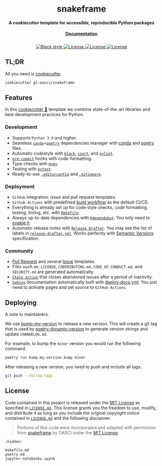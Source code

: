 <h1 align="center">snakeframe</h1>

<h4 align="center">A cookiecutter template for accessible, reproducible Python packages</h4>

<h4 align="center" style="padding-bottom: 0.5em;"><a href="https://snakeframe.oasci.org">Documentation</a></h4>

<p align="center">
  <a href="https://github.com/psf/black" target="_blank">
    <img src="https://img.shields.io/badge/code%20style-black-000000.svg" alt="Black style">
  </a>
  <a href="https://github.com/oasci/snakeframe/blob/main/.pre-commit-config.yaml" target="_blank">
    <img src="https://img.shields.io/badge/pre--commit-enabled-brightgreen?logo=pre-commit&logoColor=white" alt="License">
  </a>
  <a href="https://github.com/oasci/snakeframe/releases" target="_blank">
    <img src="https://img.shields.io/badge/%20%20%F0%9F%93%A6%F0%9F%9A%80-semantic--versions-e10079.svg" alt="License">
  </a>
  <a href="https://github.com/oasci/snakeframe/blob/main/LICENSE.md" target="_blank">
    <img src="https://img.shields.io/github/license/oasci/snakeframe" alt="License">
  </a>
</p>

## TL;DR

All you need is [cookiecutter][cookiecutter].

```bash
cookiecutter gl:oasci/snakeframe
```

## Features

In this [cookiecutter 🍪][cookiecutter] template we combine state-of-the-art libraries and best development practices for Python.

### Development

-   Supports `Python 3.9` and higher.
-   Seamless [`conda`][conda]+[`poetry`][poetry] dependencies manager with [conda][conda-lock] and [poetry][poetry-lock] files.
-   Automatic codestyle with [`black`][black], [`isort`][isort], and [`pylint`][pylint].
-   [`pre-commit`][pre-commit] hooks with code-formatting.
-   Type checks with [`mypy`][mypy].
-   Testing with [`pytest`][pytest].
-   Ready-to-use [`.editorconfig`][.editorconfig] and [`.gitignore`][.gitignore].

### Deployment

-   `GitHub` integration: issue and pull request templates.
-   `Github Actions` with predefined [build workflow][build.yml] as the default CI/CD.
-   Everything is already set up for code style checks, code formatting, testing, linting, etc. with [`Makefile`][makefile].
-   Always up-to-date dependencies with [`@dependabot`][dependabot].
    You only need to [enable it][dependabot-configure].
-   Automatic release notes with [`Release Drafter`][release drafter].
    You may see the list of labels in [`release-drafter.yml`][release-drafter.yml].
    Works perfectly with [Semantic Versions][semver] specification.

### Community

-   [Pull Request][pr-template] and several [Issue][issue-template] templates.
-   Files such as: `LICENSE`, `CONTRIBUTING.md`, `CODE_OF_CONDUCT.md`, and `SECURITY.md` are generated automatically.
-   [`Stale action`][stale action] that closes abandoned issues after a period of inactivity.
-   [`Sphinx`][sphinx] documentation automatically built with [deploy-docs.yml][docs.yml].
    You just need to activate pages and set source to `GitHub Actions`.

## Deploying

A note to maintainers.

We use [bump-my-version](https://github.com/callowayproject/bump-my-version) to release a new version.
This will create a git tag that is used by [poetry-dynamic-version](https://github.com/mtkennerly/poetry-dynamic-versioning) to generate version strings and update `CHANGELOG.md`.

For example, to bump the `minor` version you would run the following command.

```bash
poetry run bump-my-version bump minor
```

After releasing a new version, you need to push and include all tags.

```bash
git push --follow-tags
```

## License

Code contained in this project is released under the [MIT License](https://spdx.org/licenses/MIT.html) as specified in [`LICENSE.md`][snakeframe-license].
This license grants you the freedom to use, modify, and distribute it as long as you include the original copyright notice contained in [`LICENSE.md`][snakeframe-license] and the following disclaimer.

> Portions of this code were incorporated and adapted with permission from [snakeframe](https://github.com/oasci/snakeframe) by OASCI under the [MIT License](https://github.com/oasci/snakeframe/blob/main/LICENSE.md).

[snakeframe]: https://github.com/oasci/snakeframe
[snakeframe-license]: https://github.com/oasci/snakeframe/blob/main/LICENSE.md
[cookiecutter]: https://github.com/cookiecutter/cookiecutter
[pyproject.toml]: https://github.com/oasci/snakeframe/blob/main/%7B%7B%20cookiecutter.project_name%20%7D%7D/pyproject.toml
[poetry]: https://python-poetry.org/
[conda]: https://conda.org/
[conda-lock]: https://conda.github.io/conda-lock/
[poetry-lock]: https://python-poetry.org/docs/basic-usage/#installing-dependencies
[black]: https://github.com/psf/black
[isort]: https://github.com/PyCQA/isort
[pylint]: https://github.com/pylint-dev/pylint
[pre-commit]: https://github.com/pre-commit/pre-commit
[mypy]: https://github.com/python/mypy
[pytest]: https://docs.pytest.org/en/7.4.x/
[.editorconfig]: https://github.com/oasci/snakeframe/blob/main/%7B%7B%20cookiecutter.project_name%20%7D%7D/.editorconfig
[.gitignore]: https://github.com/oasci/snakeframe/blob/main/%7B%7B%20cookiecutter.project_name%20%7D%7D/.gitignore
[build.yml]: https://github.com/oasci/snakeframe/blob/main/%7B%7B%20cookiecutter.project_name%20%7D%7D/.github/workflows/build.yml
[makefile]: https://github.com/oasci/snakeframe/blob/main/%7B%7B%20cookiecutter.project_name%20%7D%7D/Makefile
[dependabot]: https://github.com/dependabot
[dependabot-configure]: https://docs.github.com/en/code-security/dependabot/dependabot-version-updates/configuring-dependabot-version-updates#enabling-github-dependabot-version-updates
[release drafter]: https://github.com/marketplace/actions/release-drafter
[release-drafter.yml]: https://github.com/oasci/snakeframe/blob/main/%7B%7B%20cookiecutter.project_name%20%7D%7D/.github/workflows/release-drafter.yml
[semver]: https://semver.org/
[stale action]: https://github.com/actions/stale
[pr-template]: https://github.com/oasci/snakeframe/blob/main/%7B%7B%20cookiecutter.project_name%20%7D%7D/.github/PULL_REQUEST_TEMPLATE.md
[issue-template]: https://github.com/oasci/snakeframe/tree/main/%7B%7B%20cookiecutter.project_name%20%7D%7D/.github/ISSUE_TEMPLATE
[sphinx]: https://snakeframe.oasci.org/
[docs.yml]: https://github.com/oasci/snakeframe/blob/main/%7B%7B%20cookiecutter.project_name%20%7D%7D/.github/workflows/deploy-docs.yml

```{toctree}
:hidden:

makefile.md
poetry.md
jupyter-notebooks.ipynb
```
